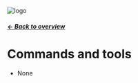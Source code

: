 ![logo](../assets/logo.png)

##### [← Back to overview](../README.md)

Commands and tools
==============================
* None
